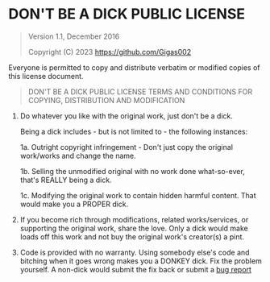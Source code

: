 # DON'T BE A DICK PUBLIC LICENSE

> Version 1.1, December 2016
>
> Copyright (C) 2023 <https://github.com/Gigas002>

Everyone is permitted to copy and distribute verbatim or modified copies of this license document.

> DON'T BE A DICK PUBLIC LICENSE
> TERMS AND CONDITIONS FOR COPYING, DISTRIBUTION AND MODIFICATION

1. Do whatever you like with the original work, just don't be a dick.

    Being a dick includes - but is not limited to - the following instances:

    1a. Outright copyright infringement - Don't just copy the original work/works and change the name.  

    1b. Selling the unmodified original with no work done what-so-ever, that's REALLY being a dick.  

    1c. Modifying the original work to contain hidden harmful content. That would make you a PROPER dick.  

2. If you become rich through modifications, related works/services, or supporting the original work, share the love. Only a dick would make loads off this work and not buy the original work's creator(s) a pint.

3. Code is provided with no warranty. Using somebody else's code and bitching when it goes wrong makes you a DONKEY dick. Fix the problem yourself. A non-dick would submit the fix back or submit a [bug report](https://www.chiark.greenend.org.uk/~sgtatham/bugs.html)

